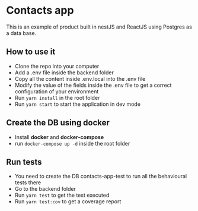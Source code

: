 # Contacts app
This is an example of product built in nestJS and ReactJS using Postgres as a data base.

## How to use it
- Clone the repo into your computer
- Add a .env file inside the backend folder
- Copy all the content inside .env.local into the .env file
- Modify the value of the fields inside the .env file to get a correct configuration of your environment
- Run `yarn install` in the root folder
- Run `yarn start` to start the application in dev mode

## Create the DB using docker
- Install **docker** and **docker-compose**
- run `docker-compose up -d` inside the root folder

## Run tests
- You need to create the DB contacts-app-test to run all the behavioural tests there
- Go to the backend folder
- Run `yarn test` to get the test executed
- Run `yarn test:cov` to get a coverage report
